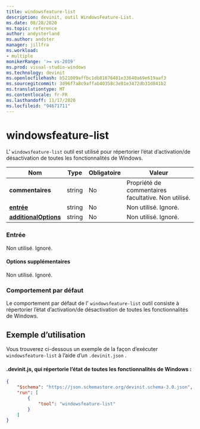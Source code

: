 ```yaml
---
title: windowsfeature-list
description: devinit, outil WindowsFeature-List.
ms.date: 08/28/2020
ms.topic: reference
author: andysterland
ms.author: andster
manager: jillfra
ms.workload:
- multiple
monikerRange: '>= vs-2019'
ms.prod: visual-studio-windows
ms.technology: devinit
ms.openlocfilehash: b521009affbc1db81676481e33640a69e619aaf3
ms.sourcegitcommit: 3d96f7a8c9affab40358c3e81e3472db31d841b2
ms.translationtype: MT
ms.contentlocale: fr-FR
ms.lasthandoff: 11/17/2020
ms.locfileid: "94671711"
---
```

# <a name="windowsfeature-list"></a>windowsfeature-list

L' `windowsfeature-list` outil est utilisé pour répertorier l’état d’activation/de désactivation de toutes les fonctionnalités de Windows.

| Nom                                             | Type   | Obligatoire | Valeur                                      |
|--------------------------------------------------|--------|----------|--------------------------------------------|
| **commentaires**                                     | string | No       | Propriété de commentaires facultative. Non utilisé.      |
| [**entrée**](#input)                              | string | No       | Non utilisé. Ignoré.                         |
| [**additionalOptions**](#additional-options)     | string | No       | Non utilisé. Ignoré.                         |

### <a name="input"></a>Entrée

Non utilisé. Ignoré.

#### <a name="additional-options"></a>Options supplémentaires

Non utilisé. Ignoré.

### <a name="default-behavior"></a>Comportement par défaut

Le comportement par défaut de l' `windowsfeature-list` outil consiste à répertorier l’état d’activation/de désactivation de toutes les fonctionnalités de Windows.

## <a name="example-usage"></a>Exemple d’utilisation
Vous trouverez ci-dessous un exemple de la façon d’exécuter `windowsfeature-list` à l’aide d’un `.devinit.json` . 

#### <a name="devinitjson-that-will-list-the-state-of-all-windows-features"></a>.devinit.js, qui répertorie l’état de toutes les fonctionnalités de Windows :
```json
{
    "$schema": "https://json.schemastore.org/devinit.schema-3.0.json",
    "run": [
        {
            "tool": "windowsfeature-list"
        }
    ]
}
```

